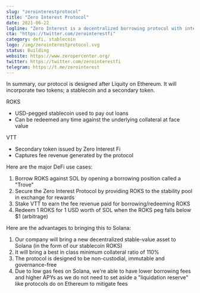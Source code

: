 ```yaml
---
slug: "zerointerestprotocol"
title: "Zero Interest Protocol"
date: 2021-06-22
logline: "Zero Interest is a decentralized borrowing protocol with interest-free loans, high capital efficiency, and censorship-resistant stablecoins on Solana."
cta: "https://twitter.com/zerointerestfi"
category: defi, stablecoin
logo: /img/zerointerestprotocol.svg
status: Building
website: https://www.zeropercenter.org/
twitter: https://twitter.com/zerointerestfi
telegram: https://t.me/zerointerest
---
```


In summary, our protocol is designed after Liquity on Ethereum. It will incorporate two tokens; a stablecoin and a secondary token.

ROKS

- USD-pegged stablecoin used to pay out loans
- Can be redeemed any time against the underlying collateral at face value

VTT

- Secondary token issued by Zero Interest Fi
- Captures fee revenue generated by the protocol

Here are the major DeFi use cases:

1. Borrow ROKS against SOL by opening a borrowing position called a "Trove"
2. Secure the Zero Interest Protocol by providing ROKS to the stability pool in exchange for rewards
3. Stake VTT to earn the fee revenue paid for borrowing/redeeming ROKS
4. Redeem 1 ROKS for 1 USD worth of SOL when the ROKS peg falls below $1 (arbitrage)

Here are the advantages to bringing this to Solana:

1. Our company will bring a new decentralized stable-value asset to Solana (in the form of our stablecoin ROKS)
2. It will bring a best in class minimum collateral ratio of 110%
3. The protocol is designed to be non-custodial, immutable and governance-free
4. Due to low gas fees on Solana, we're able to have lower borrowing fees and higher APYs as we do not need to set aside a "liquidation reserve" like protocols do on Ethereum to mitigate fees
